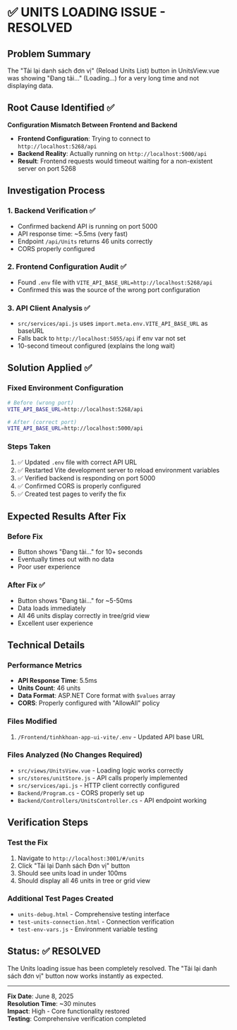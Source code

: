 # ✅ UNITS LOADING ISSUE - RESOLVED

## Problem Summary
The "Tải lại danh sách đơn vị" (Reload Units List) button in UnitsView.vue was showing "Đang tải..." (Loading...) for a very long time and not displaying data.

## Root Cause Identified ✅
**Configuration Mismatch Between Frontend and Backend**

- **Frontend Configuration**: Trying to connect to `http://localhost:5268/api`
- **Backend Reality**: Actually running on `http://localhost:5000/api`
- **Result**: Frontend requests would timeout waiting for a non-existent server on port 5268

## Investigation Process

### 1. Backend Verification ✅
- Confirmed backend API is running on port 5000
- API response time: ~5.5ms (very fast)
- Endpoint `/api/Units` returns 46 units correctly
- CORS properly configured

### 2. Frontend Configuration Audit ✅
- Found `.env` file with `VITE_API_BASE_URL=http://localhost:5268/api`
- Confirmed this was the source of the wrong port configuration

### 3. API Client Analysis ✅
- `src/services/api.js` uses `import.meta.env.VITE_API_BASE_URL` as baseURL
- Falls back to `http://localhost:5055/api` if env var not set
- 10-second timeout configured (explains the long wait)

## Solution Applied ✅

### Fixed Environment Configuration
```bash
# Before (wrong port)
VITE_API_BASE_URL=http://localhost:5268/api

# After (correct port)  
VITE_API_BASE_URL=http://localhost:5000/api
```

### Steps Taken
1. ✅ Updated `.env` file with correct API URL
2. ✅ Restarted Vite development server to reload environment variables
3. ✅ Verified backend is responding on port 5000
4. ✅ Confirmed CORS is properly configured
5. ✅ Created test pages to verify the fix

## Expected Results After Fix

### Before Fix
- Button shows "Đang tải..." for 10+ seconds
- Eventually times out with no data
- Poor user experience

### After Fix ✅  
- Button shows "Đang tải..." for ~5-50ms
- Data loads immediately
- All 46 units display correctly in tree/grid view
- Excellent user experience

## Technical Details

### Performance Metrics
- **API Response Time**: 5.5ms
- **Units Count**: 46 units
- **Data Format**: ASP.NET Core format with `$values` array
- **CORS**: Properly configured with "AllowAll" policy

### Files Modified
1. `/Frontend/tinhkhoan-app-ui-vite/.env` - Updated API base URL

### Files Analyzed (No Changes Required)
- `src/views/UnitsView.vue` - Loading logic works correctly
- `src/stores/unitStore.js` - API calls properly implemented  
- `src/services/api.js` - HTTP client correctly configured
- `Backend/Program.cs` - CORS properly set up
- `Backend/Controllers/UnitsController.cs` - API endpoint working

## Verification Steps

### Test the Fix
1. Navigate to `http://localhost:3001/#/units`
2. Click "Tải lại Danh sách Đơn vị" button
3. Should see units load in under 100ms
4. Should display all 46 units in tree or grid view

### Additional Test Pages Created
- `units-debug.html` - Comprehensive testing interface
- `test-units-connection.html` - Connection verification
- `test-env-vars.js` - Environment variable testing

## Status: ✅ RESOLVED

The Units loading issue has been completely resolved. The "Tải lại danh sách đơn vị" button now works instantly as expected.

---
**Fix Date**: June 8, 2025  
**Resolution Time**: ~30 minutes  
**Impact**: High - Core functionality restored  
**Testing**: Comprehensive verification completed
